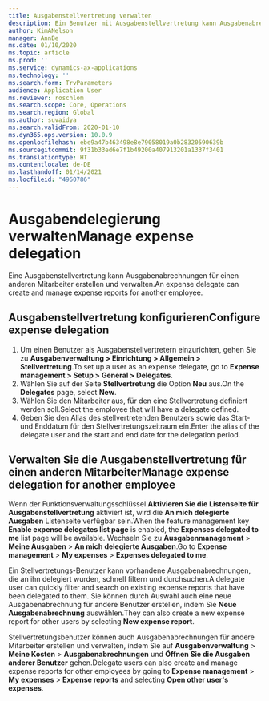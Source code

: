 ```yaml
---
title: Ausgabenstellvertretung verwalten
description: Ein Benutzer mit Ausgabenstellvertretung kann Ausgabenabrechnungen für einen anderen Mitarbeiter in der Organisation erstellen und verwalten.
author: KimANelson
manager: AnnBe
ms.date: 01/10/2020
ms.topic: article
ms.prod: ''
ms.service: dynamics-ax-applications
ms.technology: ''
ms.search.form: TrvParameters
audience: Application User
ms.reviewer: roschlom
ms.search.scope: Core, Operations
ms.search.region: Global
ms.author: suvaidya
ms.search.validFrom: 2020-01-10
ms.dyn365.ops.version: 10.0.9
ms.openlocfilehash: ebe9a47b463498e8e79058019a0b28320590639b
ms.sourcegitcommit: 9f31b33ed6e7f1b49200a407913201a1337f3401
ms.translationtype: HT
ms.contentlocale: de-DE
ms.lasthandoff: 01/14/2021
ms.locfileid: "4960786"
---
```

# <a name="manage-expense-delegation"></a><span data-ttu-id="c09d9-103">Ausgabendelegierung verwalten</span><span class="sxs-lookup"><span data-stu-id="c09d9-103">Manage expense delegation</span></span>

<span data-ttu-id="c09d9-104">Eine Ausgabenstellvertretung kann Ausgabenabrechnungen für einen anderen Mitarbeiter erstellen und verwalten.</span><span class="sxs-lookup"><span data-stu-id="c09d9-104">An expense delegate can create and manage expense reports for another employee.</span></span>

## <a name="configure-expense-delegation"></a><span data-ttu-id="c09d9-105">Ausgabenstellvertretung konfigurieren</span><span class="sxs-lookup"><span data-stu-id="c09d9-105">Configure expense delegation</span></span>

1. <span data-ttu-id="c09d9-106">Um einen Benutzer als Ausgabenstellvertretern einzurichten, gehen Sie zu **Ausgabenverwaltung > Einrichtung > Allgemein > Stellvertretung**.</span><span class="sxs-lookup"><span data-stu-id="c09d9-106">To set up a user as an expense delegate, go to **Expense management > Setup > General > Delegates**.</span></span>
2. <span data-ttu-id="c09d9-107">Wählen Sie auf der Seite **Stellvertretung** die Option **Neu** aus.</span><span class="sxs-lookup"><span data-stu-id="c09d9-107">On the **Delegates** page, select **New**.</span></span>
3. <span data-ttu-id="c09d9-108">Wählen Sie den Mitarbeiter aus, für den eine Stellvertretung definiert werden soll.</span><span class="sxs-lookup"><span data-stu-id="c09d9-108">Select the employee that will have a delegate defined.</span></span> 
4. <span data-ttu-id="c09d9-109">Geben Sie den Alias des stellvertretenden Benutzers sowie das Start- und Enddatum für den Stellvertretungszeitraum ein.</span><span class="sxs-lookup"><span data-stu-id="c09d9-109">Enter the alias of the delegate user and the start and end date for the delegation period.</span></span>

## <a name="manage-expense-delegation-for-another-employee"></a><span data-ttu-id="c09d9-110">Verwalten Sie die Ausgabenstellvertretung für einen anderen Mitarbeiter</span><span class="sxs-lookup"><span data-stu-id="c09d9-110">Manage expense delegation for another employee</span></span>

<span data-ttu-id="c09d9-111">Wenn der Funktionsverwaltungsschlüssel **Aktivieren Sie die Listenseite für Ausgabenstellvertretung** aktiviert ist, wird die **An mich delegierte Ausgaben** Listenseite verfügbar sein.</span><span class="sxs-lookup"><span data-stu-id="c09d9-111">When the feature management key **Enable expense delegates list page** is enabled, the **Expenses delegated to me** list page will be available.</span></span> <span data-ttu-id="c09d9-112">Wechseln Sie zu **Ausgabenmanagement** > **Meine Ausgaben** > **An mich delegierte Ausgaben**.</span><span class="sxs-lookup"><span data-stu-id="c09d9-112">Go to **Expense management** > **My expenses** > **Expenses delegated to me**.</span></span>

<span data-ttu-id="c09d9-113">Ein Stellvertretungs-Benutzer kann vorhandene Ausgabenabrechnungen, die an ihn delegiert wurden, schnell filtern und durchsuchen.</span><span class="sxs-lookup"><span data-stu-id="c09d9-113">A delegate user can quickly filter and search on existing expense reports that have been delegated to them.</span></span> <span data-ttu-id="c09d9-114">Sie können durch Auswahl auch eine neue Ausgabenabrechnung für andere Benutzer erstellen, indem Sie **Neue Ausgabenabrechnung** auswählen.</span><span class="sxs-lookup"><span data-stu-id="c09d9-114">They can also create a new expense report for other users by selecting **New expense report**.</span></span>

<span data-ttu-id="c09d9-115">Stellvertretungsbenutzer können auch Ausgabenabrechnungen für andere Mitarbeiter erstellen und verwalten, indem Sie auf **Ausgabenverwaltung** > **Meine Kosten** > **Ausgabenabrechnungen** und **Öffnen Sie die Ausgaben anderer Benutzer** gehen.</span><span class="sxs-lookup"><span data-stu-id="c09d9-115">Delegate users can also create and manage expense reports for other employees by going to **Expense management** > **My expenses** > **Expense reports** and selecting **Open other user's expenses**.</span></span>
